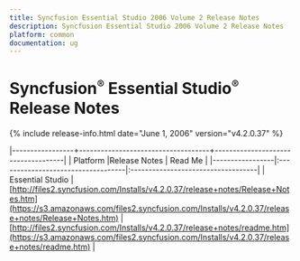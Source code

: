 ```yaml
---
title: Syncfusion Essential Studio 2006 Volume 2 Release Notes  
description: Syncfusion Essential Studio 2006 Volume 2 Release Notes  
platform: common
documentation: ug
---
```


# Syncfusion<sup style="font-size:70%">&reg;</sup>   Essential Studio<sup style="font-size:70%">&reg;</sup> Release Notes  

{% include release-info.html date="June 1, 2006"  version="v4.2.0.37" %} 

|-----------------+------------------------------------+------------------------------------|
|   Platform      |Release Notes                       | Read Me                            |
|-----------------|:-----------------------------------|:-----------------------------------|
| Essential Studio  | [http://files2.syncfusion.com/Installs/v4.2.0.37/release+notes/Release+Notes.htm](https://s3.amazonaws.com/files2.syncfusion.com/Installs/v4.2.0.37/release+notes/Release+Notes.htm) | [http://files2.syncfusion.com/Installs/v4.2.0.37/release+notes/readme.htm](https://s3.amazonaws.com/files2.syncfusion.com/Installs/v4.2.0.37/release+notes/readme.htm) |

